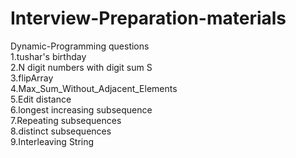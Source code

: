 # Interview-Preparation-materials

Dynamic-Programming questions<br/>
1.tushar's birthday<br/>
2.N digit numbers with digit sum S<br/>
3.flipArray<br/>
4.Max_Sum_Without_Adjacent_Elements<br/>
5.Edit distance<br/>
6.longest increasing subsequence<br/>
7.Repeating subsequences<br/>
8.distinct subsequences<br/>
9.Interleaving String<br/>
